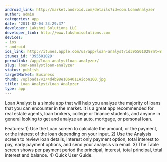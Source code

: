 ```yaml
---
android_link: http://market.android.com/details?id=com.LoanAnalyzer
author: admin
categories: app
date: '2011-02-04 23:29:37'
developer: Lakshmi Solutions LLC
developer_link: http://www.lakshmisolutions.com
devices: 
- ios
- android
ios_link: http://itunes.apple.com/us/app/loan-analyst/id395501029?mt=8
itunes_id: '395501029'
permalink: /app/loan-analystloan-analyzer/
slug: loan-analystloan-analyzer
status: publish
targetMarket: Business
thumb: /uploads/v2/4d4b98e106401LAicon100.jpg
title: Loan Analyst/Loan Analyzer
type: app
---
```


Loan Analyst is a simple app that will help you analyze the majority of loans that you can encounter in the market. It is a great app recommended for real estate agents, loan brokers, college or finance students, and anyone in general looking to get and analyze an auto, mortgage, or personal loan.

Features: 1) Use the Loan screen to calculate the amount, or the payment, or the interest of the loan depending on your input. 2) Use the Analysis screen to review loan details, interest only payment option, total interest to pay, early payment options, and send your analysis via email. 3) The Table screen shows per payment period the principal, interest, total principal, total interest and balance. 4) Quick User Guide.